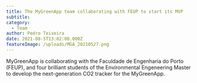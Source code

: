 ```yaml
---
title: The MyGreenApp team collaborating with FEUP to start its MVP
subtitle: 
category:
  - Team
author: Pedro Teixeira
date: 2021-08-5T13:02:00.000Z
featureImage: /uploads/MGA_20210527.png
---
```

MyGreenApp is collaborating with the Faculdade de Engenharia do Porto (FEUP), and four brilliant students of the Environmental Engeneering Master to develop the next-generation CO2 tracker for the MyGreenApp.
